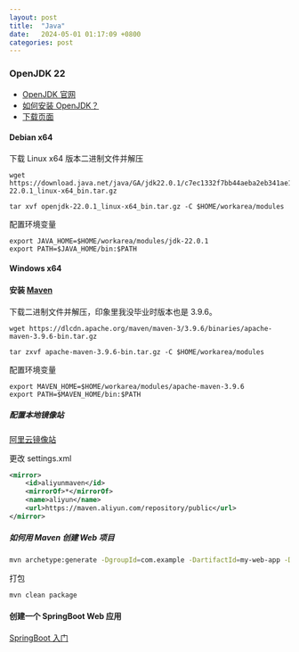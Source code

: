 ```yaml
---
layout: post
title:  "Java"
date:   2024-05-01 01:17:09 +0800
categories: post
---
```


### OpenJDK 22

- [OpenJDK 官网](https://openjdk.org/)
- [如何安装 OpenJDK？](https://openjdk.org/install/)
- [下载页面](https://jdk.java.net/22/)

#### Debian x64


下载 Linux x64 版本二进制文件并解压

``` Shell
wget https://download.java.net/java/GA/jdk22.0.1/c7ec1332f7bb44aeba2eb341ae18aca4/8/GPL/openjdk-22.0.1_linux-x64_bin.tar.gz

tar xvf openjdk-22.0.1_linux-x64_bin.tar.gz -C $HOME/workarea/modules
```

配置环境变量

``` Shell
export JAVA_HOME=$HOME/workarea/modules/jdk-22.0.1
export PATH=$JAVA_HOME/bin:$PATH
```

#### Windows x64



#### 安装 [Maven](https://maven.apache.org/)

下载二进制文件并解压，印象里我没毕业时版本也是 3.9.6。

``` Shell
wget https://dlcdn.apache.org/maven/maven-3/3.9.6/binaries/apache-maven-3.9.6-bin.tar.gz

tar zxvf apache-maven-3.9.6-bin.tar.gz -C $HOME/workarea/modules
```

配置环境变量

``` Shell
export MAVEN_HOME=$HOME/workarea/modules/apache-maven-3.9.6
export PATH=$MAVEN_HOME/bin:$PATH
```

##### 配置本地镜像站

[阿里云镜像站](https://developer.aliyun.com/mirror/maven/)

更改 settings.xml

``` xml
<mirror>
    <id>aliyunmaven</id>
    <mirrorOf>*</mirrorOf>
    <name>aliyun</name>
    <url>https://maven.aliyun.com/repository/public</url>
</mirror>
```

##### 如何用 Maven 创建 Web 项目

``` bash
mvn archetype:generate -DgroupId=com.example -DartifactId=my-web-app -DarchetypeArtifactId=maven-archetype-webapp -DinteractiveMode=false
```

打包

``` bash
mvn clean package
```


#### 创建一个 SpringBoot Web 应用

[SpringBoot 入门](https://springdoc.cn/spring-boot/getting-started.html#getting-started.first-application.pom)
